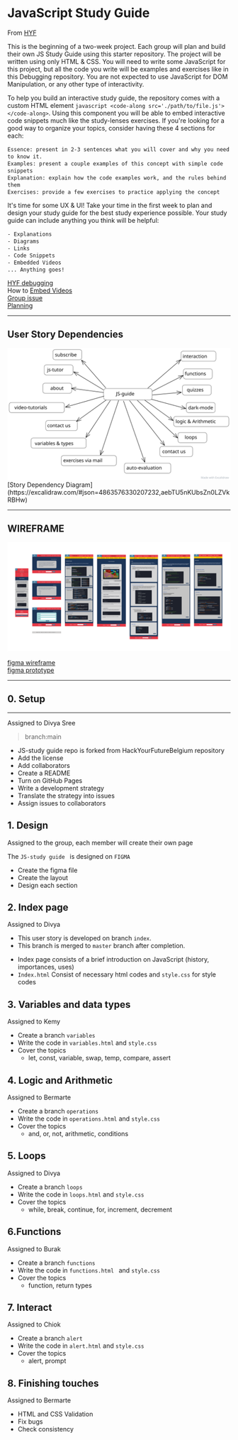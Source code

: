 # JavaScript Study Guide

From [HYF](https://github.com/HackYourFutureBelgium/debugging#after-class-1)   

This is the beginning of a two-week project. Each group will plan and build their own JS Study Guide using this starter repository. The project will be written using only HTML & CSS. You will need to write some JavaScript for this project, but all the code you write will be examples and exercises like in this Debugging repository. You are not expected to use JavaScript for DOM Manipulation, or any other type of interactivity.

To help you build an interactive study guide, the repository comes with a custom HTML element ```javascript <code-along src='./path/to/file.js'></code-along>```. Using this component you will be able to embed interactive code snippets much like the study-lenses exercises. If you're looking for a good way to organize your topics, consider having these 4 sections for each:

    Essence: present in 2-3 sentences what you will cover and why you need to know it.
    Examples: present a couple examples of this concept with simple code snippets
    Explanation: explain how the code examples work, and the rules behind them
    Exercises: provide a few exercises to practice applying the concept

It's time for some UX & UI! Take your time in the first week to plan and design your study guide for the best study experience possible. Your study guide can include anything you think will be helpful:

    - Explanations
    - Diagrams
    - Links
    - Code Snippets
    - Embedded Videos
    ... Anything goes!

[HYF debugging](https://github.com/HackYourFutureBelgium/debugging)     
How to [Embed Videos](https://developer.mozilla.org/en-US/docs/Learn/JavaScript/Client-side_web_APIs/Video_and_audio_APIs)    
[Group issue](https://github.com/HackYourFutureBelgium/class-11-12/issues/171)    
[Planning](https://github.com/DIVYASREE345/js-study-guide/tree/master/planning)


---

## User Story Dependencies
<img src="dependencies.svg" alt="drawing" width="550"/> 
[Story Dependency Diagram](https://excalidraw.com/#json=4863576330207232,aebTU5nKUbsZn0LZVkRBHw)

---

## WIREFRAME

![wireframe](wireframe.png)   

[figma wireframe](https://www.figma.com/file/jpEckKDjkbLQ9xvn9r5bQ8/class-11%2612-4?node-id=469%3A299)    
[figma prototype](https://www.figma.com/proto/jpEckKDjkbLQ9xvn9r5bQ8/class-11%2612-4?node-id=287%3A140&scaling=min-zoom)    

---

## 0. Setup

---
Assigned to Divya Sree
> branch:main
 * JS-study guide repo is forked from HackYourFutureBelgium repository
 * Add the license
 * Add collaborators
 * Create a README
 * Turn on GitHub Pages
 * Write a development strategy
 * Translate the strategy into issues
 * Assign issues to collaborators


## 1. Design

Assigned to the group, each member will create their own page

The `JS-study guide ` is designed on `FIGMA`
* Create the figma file
* Create the layout
* Design each section

## 2. Index page

Assigned to Divya

- This user story is developed on branch `index`.
- This branch is merged to `master` branch after completion.
* Index page consists of a brief introduction on JavaScript (history, importances, uses)
* `Index.html` Consist of necessary html codes and `style.css` for style codes

## 3. Variables and data types

Assigned to Kemy

* Create a branch ` variables `
* Write the code in `variables.html` and `style.css`
* Cover the topics 
   * let, const, variable, swap, temp, compare, assert

## 4. Logic and Arithmetic

Assigned to Bermarte

 * Create a branch ` operations `
 *  Write the code in `operations.html` and `style.css`
 * Cover the topics 
   * and, or, not, arithmetic, conditions
 
## 5. Loops

Assigned to Divya

  * Create a branch ` loops `
  * Write the code in ` loops.html ` and `style.css`
  * Cover the topics
      * while, break, continue, for, increment, decrement
      
 ## 6.Functions
 
 Assigned to Burak
 
   * Create a branch ` functions `
   * Write the code in `functions.html ` and `style.css`
   * Cover the topics
        * function, return types
        
  ## 7. Interact
  
  Assigned to Chiok
  
   *  Create a branch `alert `
   *  Write  the code in `alert.html` and `style.css`
   *  Cover the topics
       * alert, prompt
      
 ## 8. Finishing touches
 
   Assigned to Bermarte
   
 * HTML and CSS Validation
 * Fix bugs
 * Check consistency
